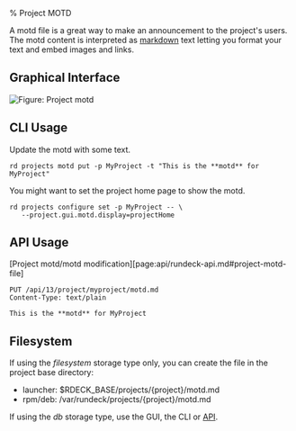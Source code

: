 % Project MOTD

A motd file is a great way to make an announcement to the project's users.
The motd content is interpreted as [markdown](http://commonmark.org/help/) text letting you format your text and embed images and links.



## Graphical Interface

![Figure: Project motd](../../figures/fixme.png)

## CLI Usage

Update the motd with some text.

~~~~~~~~~~~~~~~~~~~~~~~~~~~~~~~~~~~~~~~~~~~~~~~~~ {.bash}
rd projects motd put -p MyProject -t "This is the **motd** for MyProject"
~~~~~~~~~~~~~~~~~~~~~~~~~~~~~~~~~~~~~~~~~~~~~~~~~

You might want to set the project home page to show the motd.

~~~~~~~~~~~~~~~~~~~~~~~~~~~~~~~~~~~~~~~~~~~~~~~~~ {.bash}
rd projects configure set -p MyProject -- \
   --project.gui.motd.display=projectHome
~~~~~~~~~~~~~~~~~~~~~~~~~~~~~~~~~~~~~~~~~~~~~~~~~

## API Usage

[Project motd/motd modification][page:api/rundeck-api.md#project-motd-file]

    PUT /api/13/project/myproject/motd.md
    Content-Type: text/plain

    This is the **motd** for MyProject

## Filesystem

If using the *filesystem* storage type only, you can create the file in the project base directory:

* launcher: $RDECK_BASE/projects/{project}/motd.md
* rpm/deb: /var/rundeck/projects/{project}/motd.md

If using the *db* storage type, use the GUI, the CLI or [API](#api-usage).

